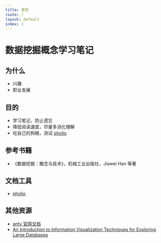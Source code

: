 ```yaml
---
title: 首页
route: /
layout: default
index: 1
---
```


# 数据挖掘概念学习笔记


## 为什么

- 兴趣
- 职业发展

## 目的

- 学习笔记，防止遗忘
- 降低阅读速度，尽量多消化理解
- 吃自己的狗粮，测试 [pholio](https://github.com/clair-design/pholio)

## 参考书籍

- 《数据挖掘：概念与技术》，机械工业出版社，Jiawei Han 等著

## 文档工具

- [pholio](https://github.com/clair-design/pholio)

## 其他资源

- [antv 官网文档](https://antv.alipay.com/zh-cn/vis/chart/index.html)
- [An Introduction to Information Visualization Techniques for Exploring Large Databases](https://graphics.ethz.ch/teaching/scivis_common/Literature/keim-Tutorial2000.pdf)